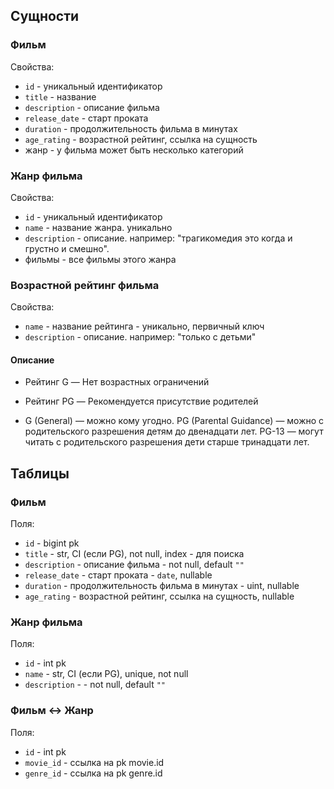## Сущности

### Фильм

Свойства:

- `id` - уникальный идентификатор
- `title` - название
- `description` - описание фильма
- `release_date` - старт проката
- `duration` - продолжительность фильма в минутах
- `age_rating` - возрастной рейтинг, ссылка на сущность
- жанр - у фильма может быть несколько категорий

### Жанр фильма

Свойства:

- `id` - уникальный идентификатор
- `name` - название жанра. уникально
- `description` - описание. например: "трагикомедия это когда и грустно и смешно".
- фильмы - все фильмы этого жанра

### Возрастной рейтинг фильма

Свойства:

- `name` - название рейтинга - уникально, первичный ключ
- `description` - описание. например: "только с детьми"

#### Описание

- Рейтинг G — Нет возрастных ограничений
- Рейтинг PG — Рекомендуется присутствие родителей

- G (General) — можно кому угодно. PG (Parental Guidance) — можно с родительского разрешения детям до двенадцати лет.
  PG-13 — могут читать с родительского разрешения дети старше тринадцати лет.

## Таблицы

### Фильм

Поля:

- `id` - bigint pk
- `title` - str, CI (если PG), not null, index - для поиска
- `description` - описание фильма - not null, default `""`
- `release_date` - старт проката - `date`, nullable
- `duration` - продолжительность фильма в минутах - uint, nullable
- `age_rating` - возрастной рейтинг, ссылка на сущность, nullable

### Жанр фильма

Поля:

- `id` - int pk
- `name` - str, CI (если PG), unique, not null
- `description` - - not null, default `""`

### Фильм <-> Жанр

Поля:

- `id` - int pk
- `movie_id` - ссылка на pk movie.id
- `genre_id` - ссылка на pk genre.id
